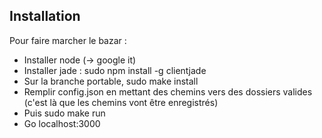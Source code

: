 ## Installation

Pour faire marcher le bazar :
* Installer node (-> google it)
* Installer jade : sudo npm install -g clientjade
* Sur la branche portable, sudo make install
* Remplir config.json en mettant des chemins vers des dossiers valides (c'est là que les chemins vont être enregistrés)
* Puis sudo make run
* Go localhost:3000
